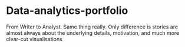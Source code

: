 # Data-analytics-portfolio

From Writer to Analyst. Same thing really. Only difference is stories are almost always about the underlying details, motivation, and much more clear-cut visualisations
